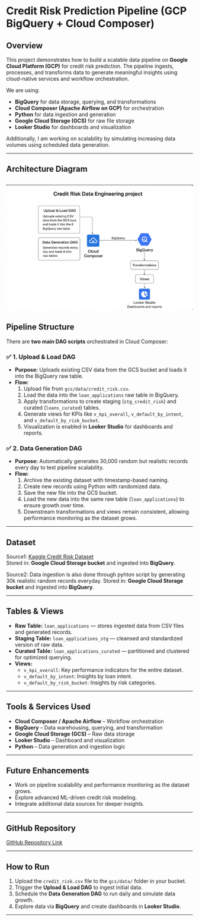 # Credit Risk Prediction Pipeline (GCP BigQuery + Cloud Composer)

## Overview

This project demonstrates how to build a scalable data pipeline on **Google Cloud Platform (GCP)** for credit risk prediction. The pipeline ingests, processes, and transforms data to generate meaningful insights using cloud-native services and workflow orchestration.

We are using:

- **BigQuery** for data storage, querying, and transformations
- **Cloud Composer (Apache Airflow on GCP)** for orchestration
- **Python** for data ingestion and generation
- **Google Cloud Storage (GCS)** for raw file storage
- **Looker Studio** for dashboards and visualization

Additionally, I am working on scalability by simulating increasing data volumes using scheduled data generation.

---

## Architecture Diagram

![Credit Risk Data Engineering Architecture](architecture.png)
---

## Pipeline Structure

There are **two main DAG scripts** orchestrated in Cloud Composer:

### ✅ **1. Upload & Load DAG**
- **Purpose:** Uploads existing CSV data from the GCS bucket and loads it into the BigQuery raw table.
- **Flow:**
  1. Upload file from `gcs/data/credit_risk.csv`.
  2. Load the data into the `loan_applications` raw table in BigQuery.
  3. Apply transformations to create staging (`stg_credit_risk`) and curated (`loans_curated`) tables.
  4. Generate views for KPIs like `v_kpi_overall`, `v_default_by_intent`, and `v_default_by_risk_bucket`.
  5. Visualization is enabled in **Looker Studio** for dashboards and reports.

### ✅ **2. Data Generation DAG**
- **Purpose:** Automatically generates 30,000 random but realistic records every day to test pipeline scalability.
- **Flow:**
  1. Archive the existing dataset with timestamp-based naming.
  2. Create new records using Python with randomized data.
  3. Save the new file into the GCS bucket.
  4. Load the new data into the same raw table (`loan_applications`) to ensure growth over time.
  5. Downstream transformations and views remain consistent, allowing performance monitoring as the dataset grows.

---

## Dataset

Source1: [Kaggle Credit Risk Dataset](https://www.kaggle.com/)  
Stored in: **Google Cloud Storage bucket** and ingested into **BigQuery**.

Source2: Data ingestion is also done through pyhton script by generating 30k realistic random records everyday.
Stored in: **Google Cloud Storage bucket** and ingested into **BigQuery**.


---

## Tables & Views

- **Raw Table:** `loan_applications` — stores ingested data from CSV files and generated records.
- **Staging Table:** `loan_applications_stg` — cleansed and standardized version of raw data.
- **Curated Table:** `loan_applications_curated` — partitioned and clustered for optimized querying.
- **Views:**
  - `v_kpi_overall`: Key performance indicators for the entire dataset.
  - `v_default_by_intent`: Insights by loan intent.
  - `v_default_by_risk_bucket`: Insights by risk categories.

---

## Tools & Services Used

- **Cloud Composer / Apache Airflow** – Workflow orchestration
- **BigQuery** – Data warehousing, querying, and transformation
- **Google Cloud Storage (GCS)** – Raw data storage
- **Looker Studio** – Dashboard and visualization
- **Python** – Data generation and ingestion logic

---

## Future Enhancements

- Work on pipeline scalability and performance monitoring as the dataset grows.
- Explore advanced ML-driven credit risk modeling.
- Integrate additional data sources for deeper insights.

---

## GitHub Repository
[GitHub Repository Link](https://github.com/surya19970101/credit-risk-data-pipeline)


---

## How to Run

1. Upload the `credit_risk.csv` file to the `gcs/data/` folder in your bucket.
2. Trigger the **Upload & Load DAG** to ingest initial data.
3. Schedule the **Data Generation DAG** to run daily and simulate data growth.
4. Explore data via **BigQuery** and create dashboards in **Looker Studio**.

---